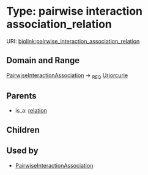 
# Type: pairwise interaction association_relation




URI: [biolink:pairwise_interaction_association_relation](https://w3id.org/biolink/vocab/pairwise_interaction_association_relation)


## Domain and Range

[PairwiseInteractionAssociation](PairwiseInteractionAssociation.md) ->  <sub>REQ</sub> [Uriorcurie](types/Uriorcurie.md)

## Parents

 *  is_a: [relation](relation.md)

## Children


## Used by

 * [PairwiseInteractionAssociation](PairwiseInteractionAssociation.md)
